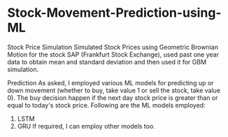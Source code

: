 # Stock-Movement-Prediction-using-ML

Stock Price Simulation
Simulated Stock Prices using Geometric Brownian Motion for the stock SAP (Frankfurt Stock Exchange), used past one year data to obtain mean and standard deviation and then used it for GBM simulation.

Prediction
As asked, I employed various ML models for predicting up or down movement (whether to buy, take value 1 or sell the stock, take value 0). The buy decision happen if the next day stock price is greater than or equal to today's stock price. Following are the ML models employed:
1. LSTM
2. GRU
If required, I can employ other models too.
